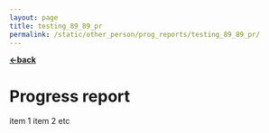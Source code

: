 ```yaml
---
layout: page
title: testing_89_89_pr
permalink: /static/other_person/prog_reports/testing_89_89_pr/
---
```


[**<-back**](/static/other_person/prog_reports)  
# Progress report

item 1
item 2
etc 